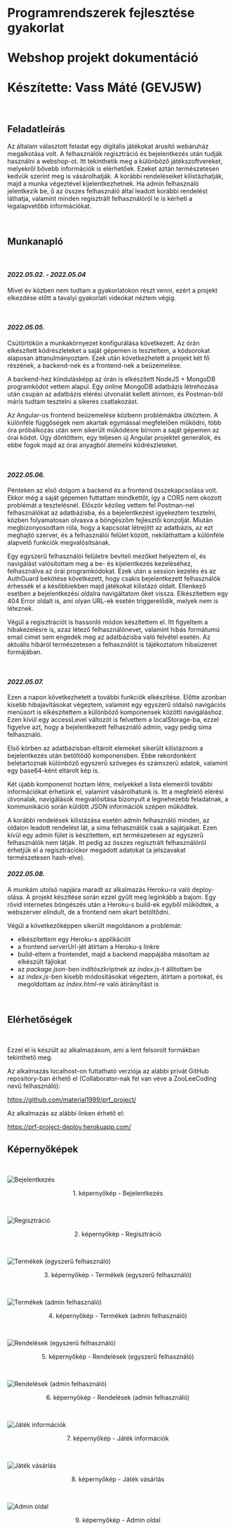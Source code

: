 # Programrendszerek fejlesztése gyakorlat <br><br> Webshop projekt dokumentáció <br><br> Készítette: Vass Máté (GEVJ5W)

<br/>

## Feladatleírás
Az általam választott feladat egy digitális játékokat árusító webáruház megalkotása volt. A felhasználók regisztráció és bejelentkezés után tudják használni a webshop-ot. Itt tekinthetik meg a különböző játékszoftvereket, melyekről bővebb információk is elérhetőek. Ezeket aztán természetesen kedvük szerint meg is vásárolhatják. A korábbi rendeléseiket kilistázhatják, majd a munka végeztével kijelentkezhetnek. Ha admin felhasználó jelentkezik be, ő az összes felhasználó által leadott korábbi rendelést láthatja, valamint minden regisztrált felhasználóról le is kérheti a legalapvetőbb információkat.

<br/>

## Munkanapló

<br/>

#### *2022.05.02. - 2022.05.04*
Mivel év közben nem tudtam a gyakorlatokon részt venni, ezért a projekt elkezdése előtt a tavalyi gyakorlati videókat néztem végig.

<br/>

#### *2022.05.05.*
Csütörtökön a munkakörnyezet konfigurálása következett. Az órán elkészített kódrészleteket a saját gépemen is teszteltem, a kódsorokat alaposan áttanulmányoztam. Ezek után következhetett a projekt két fő részének, a backend-nek és a frontend-nek a beüzemelése.

A backend-hez kiindulásképp az órán is elkészített NodeJS + MongoDB programkódot vettem alapul. Egy online MongoDB adatbázis létrehozása után csupán az adatbázis elérési útvonalát kellett átírnom, és Postman-ből máris tudtam tesztelni a sikeres csatlakozást.

Az Angular-os frontend beüzemelése közbenn problémákba ütköztem. A különféle függőségek nem akartak egymással megfelelően működni, több óra próbálkozás után sem sikerült működésre bírnom a saját gépemen az órai kódot. Úgy döntöttem, egy teljesen új Angular projektet generálok, és ebbe fogok majd az órai anyagból átemelni kódrészleteket.

<br/>

#### *2022.05.06.*
Pénteken az első dolgom a backend és a frontend összekapcsolása volt. Ekkor még a saját gépemen futtattam mindkettőt, így a CORS nem okozott problémát a tesztelésnél. Először kézileg vettem fel Postman-nel felhasználókat az adatbázisba, és a bejelentkezést igyekeztem tesztelni, közben folyamatosan olvasva a böngészőm fejlesztői konzolját. Miután megbizonyosodtam róla, hogy a kapcsolat létrejött az adatbázis, az ezt meghajtó szerver, és a felhasználói felület között, nekiláthattam a különféle alapvető funkciók megvalósítsának.

Egy egyszerű felhasználói felületre beviteli mezőket helyeztem el, és navigálást valósítottam meg a be- és kijelentkezés kezeléséhez, felhasználva az órái programkódokat. Ezek után a session kezelés és az AuthGuard bekötése következett, hogy csakis bejelentkezett felhasználók érhessék el a későbbiekben majd játékokat kilistázó oldalt. Ellenkező esetben a bejelentkezési oldalra navigáltatom őket vissza. Elkészítettem egy 404 Error oldalt is, ami olyan URL-ek esetén triggerelődik, melyek nem is léteznek.

Végül a regisztrációt is hassonló módon készítettem el. Itt figyeltem a hibakezelésre is, azaz létező felhasználónevet, valamint hibás formátumú email címet sem engedek meg az adatbázisba való felvétel esetén. Az aktuális hibáról természetesen a felhasználót is tájékoztatom hibaüzenet formájában.

<br/>

#### *2022.05.07.*
Ezen a napon következhetett a további funkciók elkészítése. Előtte azonban kisebb hibajavításokat végeztem, valamint egy egyszerű oldalsó navigációs menüsort is elkészítettem a különböző komponensek közötti navigáláshoz. Ezen kívül egy accessLevel változót is felvettem a localStorage-ba, ezzel figyelve azt, hogy a bejelentkezett felhasználó admin, vagy pedig sima felhasználó.

Első körben az adatbázisban eltárolt elemeket sikerült kilistáznom a bejelentkezés után betöltődő komponensben. Ebbe rekordonként beletartoznak különböző egyszerű szöveges és számszerű adatok, valamint egy base64-ként eltárolt kép is.

Két újabb komponenst hoztam létre, melyekkel a lista elemeiről további információkat érhetünk el, valamint vásárolhatunk is. Itt a megfelelő elérési útvonalak, navigálások megvalósítása bizonyult a legnehezebb feladatnak, a kommunikáció során küldött JSON információk szépen működtek.

A korábbi rendelések kilistázása esetén admin felhasználó minden, az oldalon leadott rendelést lát, a sima felhasználók csak a sajátjaikat. Ezen kívül egy admin fület is készítettem, ezt természetesen az egyszerű felhasználók nem látják. Itt pedig az összes regisztrált felhasználóról érhetjük el a regisztrációkor megadott adatokat (a jelszavakat természetesen hash-elve).

<div style="page-break-after: always;"></div>

#### *2022.05.08.*
A munkám utolsó napjára maradt az alkalmazás Heroku-ra való deploy-olása. A projekt készítése során ezzel gyűlt meg leginkább a bajom. Egy rövid internetes böngészés után a Heroku-s build-ek egyből működtek, a webszerver elindult, de a frontend nem akart betöltődni.

Végül a következőképpen sikerült megoldanom a problémát:
- elkészítettem egy Heroku-s applikációt
- a frontend serverUrl-jét átírtam a Heroku-s linkre
- build-eltem a frontendet, majd a backend mappájába másoltam az elkészült fájlokat
- az *package.json*-ben indítószkriptnek az *index.js*-t állítottam be
- az *index.js*-ben kisebb módosításokat végeztem, átírtam a portokat, és megoldottam az *index.html*-re való átirányítást is

<br/>

## Elérhetőségek

<br/>

Ezzel el is készült az alkalmazásom, ami a lent felsorolt formákban tekinthető meg.

Az alkalmazás localhost-on futtatható verziója az alábbi privát GitHub repository-ban érhető el (Collaborator-nak fel van véve a ZooLeeCoding nevű felhasználó):

https://github.com/material1999/prf_project/

Az alkalmazás az alábbi linken érhető el:

https://prf-project-deploy.herokuapp.com/

<div style="page-break-after: always;"></div>

## Képernyőképek

<br/>

![Bejelentkezés](./screenshots/login.png)
<p align = "center">
1. képernyőkép - Bejelentkezés
</p>

<br/>

![Regisztráció](./screenshots/registration.png)
<p align = "center">
2. képernyőkép - Regisztráció
</p>

<br/>

![Termékek (egyszerű felhasználó)](./screenshots/products_asd.png)
<p align = "center">
3. képernyőkép - Termékek (egyszerű felhasználó)
</p>

<br/>

![Termékek (admin felhasználó)](./screenshots/products_admin.png)
<p align = "center">
4. képernyőkép - Termékek (admin felhasználó)
</p>

<br/>

![Rendelések (egyszerű felhasználó)](./screenshots/orders_asd.png)
<p align = "center">
5. képernyőkép - Rendelések (egyszerű felhasználó)
</p>

<br/>

![Rendelések (admin felhasználó)](./screenshots/orders_admin.png)
<p align = "center">
6. képernyőkép - Rendelések (admin felhasználó)
</p>

<br/>

![Játék információk](./screenshots/info.png)
<p align = "center">
7. képernyőkép - Játék információk
</p>

<br/>

![Játék vásárlás](./screenshots/buy.png)
<p align = "center">
8. képernyőkép - Játék vásárlás
</p>

<br/>

![Admin oldal](./screenshots/admin.png)
<p align = "center">
9. képernyőkép - Admin oldal
</p>